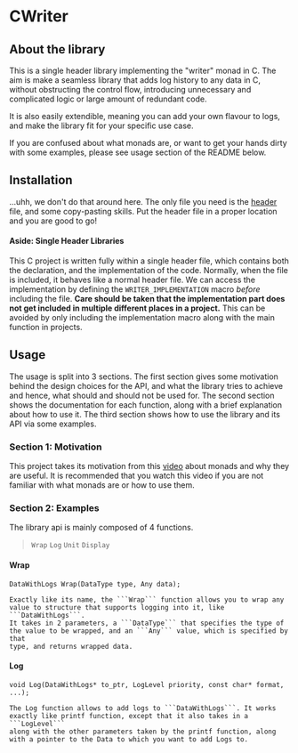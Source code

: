 # CWriter

## About the library

This is a single header library implementing the "writer" monad in C. The aim is make a seamless library that
adds log history to any data in C, without obstructing the control flow, introducing unnecessary and complicated
logic or large amount of redundant code.  

It is also easily extendible, meaning you can add your own flavour to logs, and make the library fit for your
specific use case.  

If you are confused about what monads are, or want to get your hands dirty with some examples, please see usage
section of the README below.  

## Installation

...uhh, we don't do that around here. The only file you need is the [header](./writer.h) file, and some copy-pasting
skills. Put the header file in a proper location and you are good to go!  

#### Aside: Single Header Libraries
This C project is written fully within a single header file, which contains both the declaration, and the
implementation of the code. Normally, when the file is included, it behaves like a normal header file. We
can access the implementation by defining the ```WRITER_IMPLEMENTATION``` macro _before_ including the file.
**Care should be taken that the implementation part does not get included in multiple different places
in a project.** This can be avoided by only including the implementation macro along with the main function in
projects.  

## Usage

The usage is split into 3 sections. The first section gives some motivation behind the design choices for the API, and what the
library tries to achieve and hence, what should and should not be used for. The second section shows the documentation for each
function, along with a brief explanation about how to use it. The third section shows how to use the library and its API via some
examples.

### Section 1: Motivation

This project takes its motivation from this [video](https://www.youtube.com/watch?v=C2w45qRc3aU) about monads and why they are
useful. It is recommended that you watch this video if you are not familiar with what monads are or how to use them.

### Section 2: Examples

The library api is mainly composed of 4 functions.

 > ```Wrap```
 > ```Log```
 > ```Unit```
 > ```Display```

#### Wrap
```{c}
DataWithLogs Wrap(DataType type, Any data);
```
    Exactly like its name, the ```Wrap``` function allows you to wrap any value to structure that supports logging into it, like ```DataWithLogs```.
    It takes in 2 parameters, a ```DataType``` that specifies the type of the value to be wrapped, and an ```Any``` value, which is specified by that
    type, and returns wrapped data.

#### Log
```{c}
void Log(DataWithLogs* to_ptr, LogLevel priority, const char* format, ...);
```
    The Log function allows to add logs to ```DataWithLogs```. It works exactly like printf function, except that it also takes in a ```LogLevel```
    along with the other parameters taken by the printf function, along with a pointer to the Data to which you want to add Logs to.


